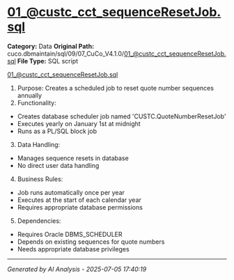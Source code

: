 # 01_@custc_cct_sequenceResetJob.sql

**Category:** Data
**Original Path:** cuco.dbmaintain/sql/09/07_CuCo_V4.1.0/01_@custc_cct_sequenceResetJob.sql
**File Type:** SQL script

01_@custc_cct_sequenceResetJob.sql
1. Purpose: Creates a scheduled job to reset quote number sequences annually
2. Functionality:
- Creates database scheduler job named 'CUSTC.QuoteNumberResetJob'
- Executes yearly on January 1st at midnight
- Runs as a PL/SQL block job

3. Data Handling:
- Manages sequence resets in database
- No direct user data handling

4. Business Rules:
- Job runs automatically once per year
- Executes at the start of each calendar year
- Requires appropriate database permissions

5. Dependencies:
- Requires Oracle DBMS_SCHEDULER
- Depends on existing sequences for quote numbers
- Needs appropriate database privileges

---
*Generated by AI Analysis - 2025-07-05 17:40:19*
